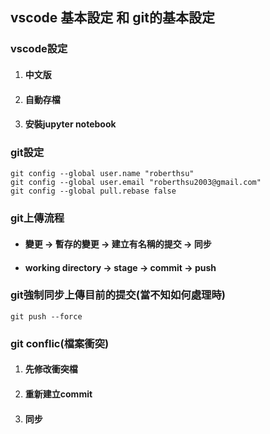 ## vscode 基本設定 和 git的基本設定

### vscode設定
1. #### 中文版
2. #### 自動存檔
3. #### 安裝jupyter notebook

### git設定

```
git config --global user.name "roberthsu"
git config --global user.email "roberthsu2003@gmail.com"
git config --global pull.rebase false
```

### git上傳流程

- #### 變更 -> 暫存的變更 -> 建立有名稱的提交 -> 同步
- #### working directory -> stage -> commit -> push

### git強制同步上傳目前的提交(當不知如何處理時)

```
git push --force
```

### git conflic(檔案衝突)

1. #### 先修改衝突檔
2. #### 重新建立commit
3. #### 同步